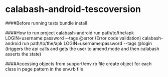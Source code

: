 calabash-android-tescoversion
========================


####Before running tests
	bundle install

####How to run project
 calabash-android run path/to/the/apk LOGIN=username:password --tags @error (Error code validation)
 calabash-android run path/to/the/apk LOGIN=username:password --tags @login (triggers the api calls and gets the user to amend mode and then calabash asserts the state)
              
####Accessing objects from support/env.rb file
	create object for each class in page pattern in the env.rb file
    
